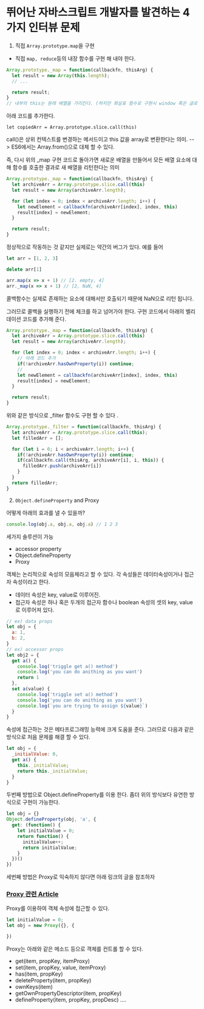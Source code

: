 # 뛰어난 자바스크립트 개발자를 발견하는 4가지 인터뷰 문제 

1. 직접 ```Array.prototype.map```을 구현

- 직접 ```map, reduce```등의 내장 함수를 구현 해 내야 한다. 

```javascript
Array.prototype._map = function(callbackfn, thisArg) {
  let result = new Array(this.length);
  // ...

  return result;
}
// 내부의 this는 원래 배열을 가리킨다. (하지만 화살표 함수로 구현시 window 혹은 글로벌 객체)

```

아래 코드를 추가한다. 

```
let copiedArr = Array.prototype.slice.call(this)
```
call()은 상위 컨텍스트를 변경하는 메서드이고 this 값을 array로 변환한다는 의미. 
--> ES6에서는 Array.from()으로 대체 할 수 있다. 


즉, 다시 위의 _map 구현 코드로 돌아가면 새로운 배열을 만들어서 모든 배열 요소에 대해 함수를 호출한 결과로 새 배열을 리턴한다는 의미 

```javascript
Array.prototype._map = function(callbackfn, thisArg) {
  let archiveArr = Array.prototype.slice.call(this)
  let result = new Array(archiveArr.length);

  for (let index = 0; index < archiveArr.length; i++) {
    let newElement = callbackfn(archiveArr[index], index, this)
    result[index] = newElement;
  }

  return result;
}
```

정상적으로 작동하는 것 같지만 실제로는 약간의 버그가 있다. 예를 들어 
```javascript
let arr = [1, 2, 3]

delete arr[1]

arr.map(x => x + 1) // [2. empty, 4]
arr._map(x => x + 1) // [2, NaN, 4]
```
콜백함수는 실제로 존재하는 요소에 대해서만 호출되기 때문에 NaN으로 리턴 됩니다. 

그러므로 콜백을 실행하기 전에 체크를 하고 넘어가야 한다. 구현 코드에서 아래의 벨리데이션 코드를 추가해 준다. 
```javascript
Array.prototype._map = function(callbackfn, thisArg) {
  let archiveArr = Array.prototype.slice.call(this)
  let result = new Array(archiveArr.length);

  for (let index = 0; index < archiveArr.length; i++) {
    // 아래 코드 추가 
    if(!archiveArr.hasOwnProperty(i)) continue;
    // 
    let newElement = callbackfn(archiveArr[index], index, this)
    result[index] = newElement;
  }

  return result;
}
```

위와 같은 방식으로 _filter 함수도 구현 할 수 있다 .

```javascript
Array.prototype._filter = function(callbackfn, thisArg) {
  let archiveArr = Array.prototype.slice.call(this);
  let filledArr = [];

  for (let i = 0; i < archiveArr.length; i++) {
    if(!archiveArr.hasOwnProperty(i)) continue;
    if(callbackfn.call(thisArg, archiveArr[i], i, this)) {
      filledArr.push(archiveArr[i])
    }
  }
  return filledArr;
}
```


2. <code>Object.defineProperty</code> and Proxy

어떻게 아래의 효과를 낼 수 있을까? 
```javascript
console.log(obj.a, obj.a, obj.a) // 1 2 3
```

세가지 솔루션이 가능

- accessor property
- Object.defineProperty
- Proxy

객체는 논리적으로 속성의 모음체라고 할 수 있다. 각 속성들은 데이터속성이거나 접근자 속성이라고 한다. 

- 데이터 속성은 key, value로 이루어진.
- 접근자 속성은 하나 혹은 두개의 접근자 함수나 boolean 속성의 셋의 key, value로 이루어져 있다. 

```javascript
// ex) data props
let obj = {
  a: 1,
  b: 2,
}
// ex) accessor props 
let obj2 = {
  get a() {
    console.log('triggle get a() method')
    console.log('you can do anithing as you want')
    return 1
  },
  set a(value) {
    console.log('triggle set a() method')
    console.log('you can do anithing as you want')
    console.log(`you are trying to assign ${value}`)
  }
}
```

속성에 접근하는 것은 메타프로그래밍 능력에 크게 도움을 준다. 그러므로 다음과 같은 방식으로 처음 문제를 해결 할 수 있다. 

```javascript
let obj = {
  _initialValue: 0,
  get a() {
    this._initialValue;
    return this._initialValue;
  }
}

```

두번째 방법으로 Object.defineProperty를 이용 한다. 좀더 위의 방식보다 유연한 방식으로 구현이 가능한다. 

```javascript
let obj = {}
Object.defineProperty(obj, 'a', {
  get: (function() {
    let initialValue = 0;
    return function() {
      initialValue++;
      return initialValue;
    }
  })()
})

```
세번째 방법은 Proxy로 익숙하지 않다면 아래 링크의 글을 참조하자 


### [Proxy 관련 Article](https://medium.com/javascript-in-plain-english/why-proxies-in-javascript-are-fantastic-db100ddc10a0)

Proxy를 이용하여 객체 속성에 접근할 수 있다. 

```javascript
let initialValue = 0;
let obj = new Proxy({}, {

})


```
Proxy는 아래와 같은 메소드 등으로 객체를 컨트롤 할 수 있다. 
- get(item, propKey, itemProxy)
- set(item, propKey, value, itemProxy)
- has(item, propKey)
- deleteProperty(item, propKey)
- ownKeys(item)
- getOwnPropertyDescriptor(item, propKey)
- defineProperty(item, propKey, propDesc)
....